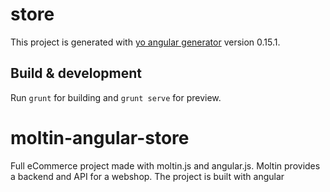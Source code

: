 # store

This project is generated with [yo angular generator](https://github.com/yeoman/generator-angular)
version 0.15.1.

## Build & development

Run `grunt` for building and `grunt serve` for preview.


# moltin-angular-store

Full eCommerce project made with moltin.js and angular.js.
Moltin provides a backend and API for a webshop.
The project is built with angular
